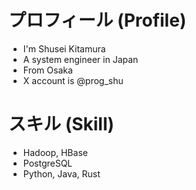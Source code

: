 # プロフィール (Profile)

- I'm Shusei Kitamura
- A system engineer in Japan
- From Osaka
- X account is @prog_shu

# スキル (Skill)

- Hadoop, HBase
- PostgreSQL
- Python, Java, Rust
